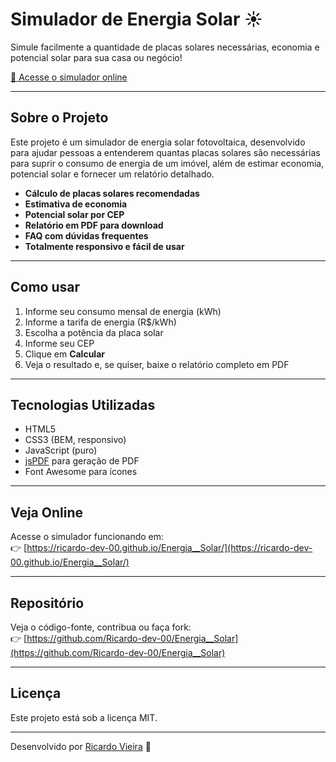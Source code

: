 # Simulador de Energia Solar ☀️

Simule facilmente a quantidade de placas solares necessárias, economia e potencial solar para sua casa ou negócio!

[🔗 Acesse o simulador online](https://ricardo-dev-00.github.io/Energia__Solar/)

---

## Sobre o Projeto

Este projeto é um simulador de energia solar fotovoltaica, desenvolvido para ajudar pessoas a entenderem quantas placas solares são necessárias para suprir o consumo de energia de um imóvel, além de estimar economia, potencial solar e fornecer um relatório detalhado.

- **Cálculo de placas solares recomendadas**
- **Estimativa de economia**
- **Potencial solar por CEP**
- **Relatório em PDF para download**
- **FAQ com dúvidas frequentes**
- **Totalmente responsivo e fácil de usar**

---

## Como usar

1. Informe seu consumo mensal de energia (kWh)
2. Informe a tarifa de energia (R$/kWh)
3. Escolha a potência da placa solar
4. Informe seu CEP
5. Clique em **Calcular**
6. Veja o resultado e, se quiser, baixe o relatório completo em PDF

---

## Tecnologias Utilizadas

- HTML5
- CSS3 (BEM, responsivo)
- JavaScript (puro)
- [jsPDF](https://github.com/parallax/jsPDF) para geração de PDF
- Font Awesome para ícones

---

## Veja Online

Acesse o simulador funcionando em:  
👉 [https://ricardo-dev-00.github.io/Energia__Solar/](https://ricardo-dev-00.github.io/Energia__Solar/)

---

## Repositório

Veja o código-fonte, contribua ou faça fork:  
👉 [https://github.com/Ricardo-dev-00/Energia__Solar](https://github.com/Ricardo-dev-00/Energia__Solar)

---

## Licença

Este projeto está sob a licença MIT.

---

Desenvolvido por [Ricardo Vieira](https://github.com/Ricardo-dev-00) 🚀
